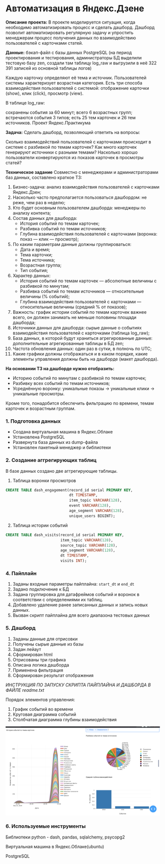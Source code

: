 # Автоматизация в Яндекс.Дзене

**Описание проекта:** В проекте моделируется ситуация, когда необходимо автоматизировать процесс и сделать дашборд. Дашборд позволит автоматизировать регулярную задачу и упростить менеджерам процесс получения данных по взаимодействию пользователей с карточками статей.

**Данные:** бэкап-файл с базы данных PostgreSQL (на период проектирования и тестирования, администраторы БД выделили тестовую базу zen, создали там таблицу log_raw и выгрузили в неё 322 391 записей из основной таблицы логов)

Каждую карточку определяют её тема и источник. Пользователей системы характеризует возрастная категория. Есть три способа взаимодействия пользователей с системой: отображение карточки (show), клик (click), просмотр (view).

В таблице log_raw:

сохранены события за 60 минут;
всего 6 возрастных групп;
встречаются события 3 типов;
есть 25 тем карточек и 26 тем источников.
Проект Яндекс.Практикума

**Задача:** Сделать дашборд, позволяющий ответить на вопросы:

Сколько взаимодействий пользователей с карточками происходит в системе с разбивкой по темам карточек?
Как много карточек генерируют источники с разными темами?
Насколько хорошо пользователи конвертируются из показов карточек в просмотры статей?

**Техническое задание**
Совместно с менеджерами и администраторами баз данных, составлено краткое ТЗ:

1. Бизнес-задача: анализ взаимодействия пользователей с карточками Яндекс.Дзен;
2. Насколько часто предполагается пользоваться дашбордом: не реже, чем раз в неделю;
3. Кто будет основным пользователем дашборда: менеджеры по анализу контента;
4. Состав данных для дашборда:
    - История событий по темам карточек;
    - Разбивка событий по темам источников;
    - Глубина взаимодействия пользователей с карточками (воронка: показ — клик — просмотр);
5. По каким параметрам данные должны группироваться:
    - Дата и время;
    - Тема карточки;
    - Тема источника;
    - Возрастная группа;
    - Тип события;
6. Характер данных:
    - История событий по темам карточек — абсолютные величины с разбивкой по минутам;
    - Разбивка событий по темам источников — относительные величины (% событий);
    - Глубина взаимодействия пользователей с карточками — относительные величины (средний % от показов);
7. Важность: график истории событий по темам карточек важнее всего, он должен занимать не меньше половины площади дашборда;
8. Источники данных для дашборда: cырые данные о событиях взаимодействия пользователей с карточками (таблица log_raw);
9. База данных, в которой будут храниться агрегированные данные: дополнительные агрегированные таблицы в БД zen;
10. Частота обновления данных: один раз в сутки, в полночь по UTC;
11. Какие графики должны отображаться и в каком порядке, какие элементы управления должны быть на дашборде (макет дашборда).

**На основании ТЗ на дашборде нужно отобразить:**

- Историю событий по минутам с разбивкой по темам карточек;
- Разбивку всех событий по темам источников;
- Усреднённую воронку: уникальные показы -> уникальные клики -> уникальные просмотры.

Кроме того, понадобится обеспечить фильтрацию по времени, темам карточек и возрастным группам.

### 1. Подготовка данных

- Создана виртуальная машина в Яндекс.Облаке 
- Установлена PostgreSQL 
- Развернута база данных из dump-файла
- Установлен пакетный менеджер и библиотеки


### 2. Создание аггрегирующих таблиц

В базе данных создано две аггрегирующие таблицы.
1. Таблица воронки просмотров 
```SQL
CREATE TABLE dash_engagement(record_id serial PRIMARY KEY, 
                             dt TIMESTAMP,        
                             item_topic VARCHAR(128),     
                             event VARCHAR(128),    
                             age_segment VARCHAR(128),
                             unique_users BIGINT);
```                     
2. Таблица истории событий

```SQL
CREATE TABLE dash_visits(record_id serial PRIMARY KEY,       
                         item_topic VARCHAR(128),
                         source_topic VARCHAR(128),
                         age_segment VARCHAR(128),
                         dt TIMESTAMP,
                         visits INT);
```  
### 4. Пайплайн 

1. Заданы входные параметры пайплайна: `start_dt` и `end_dt`
2. Задано подключение к БД 
3. Задана группировка для датафреймов событий и воронок в соответствии с определениями их таблиц.
4. Добавлено удаление ранее записанных данных и запись новых данных.
5. Вызван скрипт пайплайна для всего диапазона тестовых данных

### 5. Дашборд

1. Заданы данные для отрисовки
2. Получены сырые данные из базы
3. Задан лейаут
4. Сформирован html
5. Отрисованы три графика
6. Описана логика дашборда
7. Применена фильтрация
8. Сформирован результат отображения

*ИНСТРУКЦИЯ ПО ЗАПУСКУ СКРИПТА ПАЙПЛАЙНА И ДАШБОРДА В ФАЙЛЕ readme.txt*

Порядок элементов управления:

1. График событий во времени
2. Круговая диаграмма событий
3. Столбчатая диаграмма глубины взаимодействия

<img src="dash_screen2.png?raw=true"/>

### 6. Используемые инструменты

Библиотеки python - dash, pandas, sqlalchemy, psycopg2

Виртуальная машина в Яндекс.Облаке(ubuntu)

PostgreSQL 

